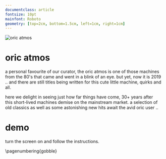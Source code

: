 ```yaml
---
documentclass: article
fontsize: 10pt
mainfont: Roboto
geometry: [top=2cm, bottom=1.5cm, left=1cm, right=1cm]
---
```


[atmos]: https://github.com/seclorum/timetron2019/raw/master/collection/atmos.png "oric atmos"

![][atmos]

# oric atmos


a personal favourite of our curator, the oric atmos is one of those machines from the 80's that came and went in a blink of an eye.  but yet, now it is 2019 .. and there are still titles being written for this cute little machine, quirks and all. 

here we delight in seeing just how far things have come, 30+ years after this short-lived machines demise on the mainstream market.  a selection of old classics as well as some astonishing new hits await the avid oric user ..

# demo

turn the screen on and follow the instructions.

\pagenumbering{gobble}

